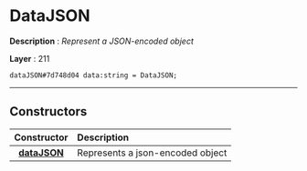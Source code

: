 # DataJSON

**Description** : *Represent a JSON-encoded object*

**Layer** : 211

```tl
dataJSON#7d748d04 data:string = DataJSON;
```

---

## Constructors

| Constructor | Description |
| :---: | :--- |
| [**dataJSON**](constructor/dataJSON) | Represents a json-encoded object |